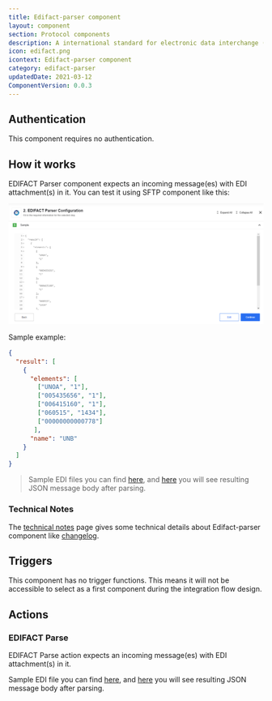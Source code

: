 ```yaml
---
title: Edifact-parser component
layout: component
section: Protocol components
description: A international standard for electronic data interchange (EDI).
icon: edifact.png
icontext: Edifact-parser component
category: edifact-parser
updatedDate: 2021-03-12
ComponentVersion: 0.0.3
---
```


## Authentication

This component requires no authentication.

## How it works

EDIFACT Parser component expects an incoming message(es) with EDI attachment(s) in it. You can test it using SFTP component like this:

![Edifact Sample](img/edifact-sample.png)

Sample example:

```json
{
  "result": [
    {
      "elements": [
        ["UNOA", "1"],
        ["005435656", "1"],
        ["006415160", "1"],
        ["060515", "1434"],
        ["00000000000778"]
       ],
      "name": "UNB"
    }
  ]
}
```

> Sample EDI files you can find [here](https://raw.githubusercontent.com/elasticio/edifact-parser-component/master/samples/INVOICE.edi), and [here](https://github.com/elasticio/edifact-parser-component/blob/master/samples/INVOICE.edi.json) you will see resulting JSON message body after parsing.

### Technical Notes

The [technical notes](technical-notes) page gives some technical details about Edifact-parser component like [changelog](/components/edifact-parser/technical-notes#changelog).

## Triggers

This component has no trigger functions. This means it will not be accessible to
select as a first component during the integration flow design.

## Actions


### EDIFACT Parse

EDIFACT Parse action expects an incoming message(es) with EDI attachment(s) in it.

Sample EDI file you can find [here](https://raw.githubusercontent.com/elasticio/edifact-parser-component/master/samples/INVOICE.edi), and [here](https://github.com/elasticio/edifact-parser-component/blob/master/samples/INVOICE.edi.json) you will see resulting JSON message body after parsing.
